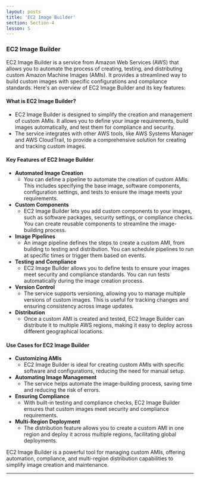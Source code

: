 ```yaml
---
layout: posts
title: 'EC2 Image Builder'
section: Section-4
lesson: 5
---
```


### EC2 Image Builder

EC2 Image Builder is a service from Amazon Web Services (AWS) that allows you to automate the process of creating, testing, and distributing custom Amazon Machine Images (AMIs). It provides a streamlined way to build custom images with specific configurations and compliance standards. Here's an overview of EC2 Image Builder and its key features:

<!-- pagebreak -->

#### What is EC2 Image Builder?

- EC2 Image Builder is designed to simplify the creation and management of custom AMIs. It allows you to define your image requirements, build images automatically, and test them for compliance and security.
- The service integrates with other AWS tools, like AWS Systems Manager and AWS CloudTrail, to provide a comprehensive solution for creating and tracking custom images.

<!-- pagebreak -->

#### Key Features of EC2 Image Builder

- **Automated Image Creation**
  - You can define a pipeline to automate the creation of custom AMIs. This includes specifying the base image, software components, configuration settings, and tests to ensure the image meets your requirements.
- **Custom Components**
  - EC2 Image Builder lets you add custom components to your images, such as software packages, security settings, or compliance checks. You can create reusable components to streamline the image-building process.
- **Image Pipelines**
  - An image pipeline defines the steps to create a custom AMI, from building to testing and distribution. You can schedule pipelines to run at specific times or trigger them based on events.
- **Testing and Compliance**
  - EC2 Image Builder allows you to define tests to ensure your images meet security and compliance standards. You can run tests automatically during the image creation process.
- **Version Control**
  - The service supports versioning, allowing you to manage multiple versions of custom images. This is useful for tracking changes and ensuring consistency across image updates.
- **Distribution**
  - Once a custom AMI is created and tested, EC2 Image Builder can distribute it to multiple AWS regions, making it easy to deploy across different geographical locations.

<!-- pagebreak -->

#### Use Cases for EC2 Image Builder

- **Customizing AMIs**
  - EC2 Image Builder is ideal for creating custom AMIs with specific software and configurations, reducing the need for manual setup.
- **Automating Image Management**
  - The service helps automate the image-building process, saving time and reducing the risk of errors.
- **Ensuring Compliance**
  - With built-in testing and compliance checks, EC2 Image Builder ensures that custom images meet security and compliance requirements.
- **Multi-Region Deployment**
  - The distribution feature allows you to create a custom AMI in one region and deploy it across multiple regions, facilitating global deployments.

EC2 Image Builder is a powerful tool for managing custom AMIs, offering automation, compliance, and multi-region distribution capabilities to simplify image creation and maintenance.

---
